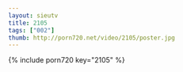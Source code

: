 ```yaml
--- 
layout: sieutv
title: 2105
tags: ["002"]
thumb: http://porn720.net/video/2105/poster.jpg
---
```

{% include porn720 key="2105" %} 
